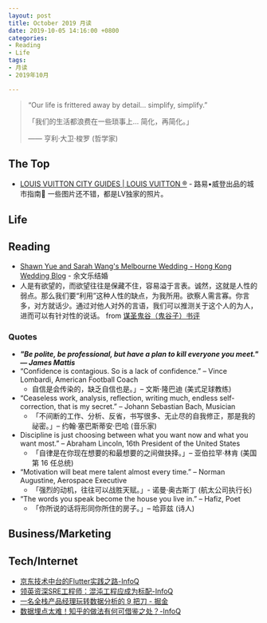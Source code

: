 ```yaml
---
layout: post
title: October 2019 月读
date: 2019-10-05 14:16:00 +0800
categories:
- Reading
- Life
tags:
- 月读
- 2019年10月

---
```


<blockquote class="blockquote-center">
<p>“Our life is frittered away by detail… simplify, simplify.”</p>
<p>「我们的生活都浪费在一些琐事上… 简化，再简化。」</p>
<p>—— 亨利‧大卫‧梭罗 (哲学家)</p>
</blockquote>

## The Top

- [LOUIS VUITTON CITY GUIDES | LOUIS VUITTON ®](https://us.louisvuitton.com/eng-us/stories/louis-vuitton-city-guides#new-york/details) - 路易•威登出品的城市指南🧭 一些图片还不错，都是LV独家的照片。


## Life


## Reading

- [Shawn Yue and Sarah Wang's Melbourne Wedding - Hong Kong Wedding Blog](https://brideandbreakfast.hk/2017/12/06/5-reasons-why-shawn-yue-and-sarah-wangs-surprise-wedding-stole-our-hearts/) - 余文乐结婚
- 人是有欲望的，而欲望往往是保藏不住，容易溢于言表。诚然，这就是人性的弱点。那么我们要“利用”这种人性的缺点，为我所用。欲察人需言寡。你言多，对方就话少。通过对他人对外的言语，我们可以推测关于这个人的为人，进而可以有针对性的说话。 from [谋圣鬼谷（鬼谷子）书评](https://book.douban.com/review/7110743/)


### Quotes

- ***"Be polite, be professional, but have a plan to kill everyone you meet." — James Mattis***
- “Confidence is contagious. So is a lack of confidence.” – Vince Lombardi, American Football Coach
	- 自信是会传染的，缺乏自信也是。」– 文斯‧隆巴迪 (美式足球教练)
- “Ceaseless work, analysis, reflection, writing much, endless self-correction, that is my secret.” – Johann Sebastian Bach, Musician
	- 「不间断的工作、分析、反省，书写很多、无止尽的自我修正，那是我的祕密。」– 约翰·塞巴斯蒂安·巴哈 (音乐家)
- Discipline is just choosing between what you want now and what you want most.” – Abraham Lincoln, 16th President of the United States
	- 「自律是在你现在想要的和最想要的之间做抉择。」– 亚伯拉罕‧林肯 (美国第 16 任总统)
- “Motivation will beat mere talent almost every time.” – Norman Augustine, Aerospace Executive
	- 「强烈的动机，往往可以战胜天赋。」- 诺曼‧奥古斯丁 (航太公司执行长)
- “The words you speak become the house you live in.” – Hafiz, Poet
	- 「你所说的话将形同你所住的房子。」– 哈菲兹 (诗人)


## Business/Marketing



## Tech/Internet

- [京东技术中台的Flutter实践之路-InfoQ](https://www.infoq.cn/article/qSLsru9bEvuHgKpPlWMP)
- [领英资深SRE工程师：混沌工程应成为标配-InfoQ](https://www.infoq.cn/article/icLCttjyyraafDWAcDIo)
- [一名全栈产品经理玩转数据分析的 9 把刀 - 掘金](https://juejin.im/post/5858939f128fe1006dc8e576)
- [数据埋点太难！知乎的做法有何可借鉴之处？-InfoQ](https://www.infoq.cn/article/event-tracking-in-zhihu)
